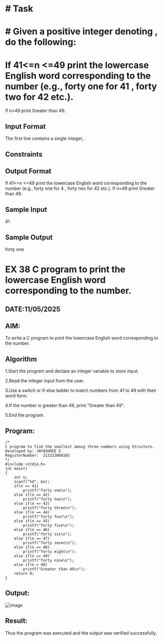 # # Task

# # Given a positive integer denoting , do the following:

# If  41<=n <=49 print the lowercase English word corresponding to the number (e.g., forty one for 41 , forty two for 42 etc.).
If n>49 print Greater than 49.
## Input Format

The first line contains a single integer, .

## Constraints

## Output Format

If  41<=n <=49 print the lowercase English word corresponding to the number (e.g., forty one for 4 , forty two for 42 etc.).
If n>49 print Greater than 49.
## Sample Input

41
## Sample Output

forty one


# EX 38 C program to print the lowercase English word corresponding to the number.
## DATE:11/05/2025
## AIM:
To write a C program to print the lowercase English word corresponding to the number.

## Algorithm
1.Start the program and declare an integer variable to store input.

2.Read the integer input from the user.

3.Use a switch or if-else ladder to match numbers from 41 to 49 with their word form.

4.If the number is greater than 49, print "Greater than 49".

5.End the program.

## Program:
```
/*
C program to find the smallest among three numbers using Structure.
Developed by: JAYASHREE S
RegisterNumber:  212223060103
*/
#include <stdio.h>
int main()
{
    int n;
    scanf("%d", &n);
    if(n == 41)
        printf("forty one\n");
    else if(n == 42)
        printf("forty two\n");
    else if(n == 43)
        printf("forty three\n");
    else if(n == 44)
        printf("forty four\n");
    else if(n == 45)
        printf("forty five\n");
    else if(n == 46)
        printf("forty six\n");
    else if(n == 47)
        printf("forty seven\n");
    else if(n == 48)
        printf("forty eight\n");
    else if(n == 49)
        printf("forty nine\n");
    else if(n > 49)
        printf("Greater than 49\n");
    return 0;
}
```
## Output:
![image](https://github.com/user-attachments/assets/50294e17-cffe-4725-8624-52bc55a10912)
## Result:
Thus the program was executed and the output was verified successfully.
